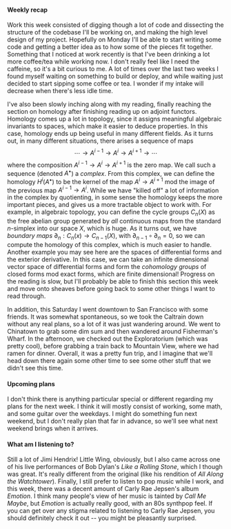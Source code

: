 #### Weekly recap

Work this week consisted of digging though a lot of code and dissecting
the structure of the codebase I'll be working on, and making the high
level design of my project. Hopefully on Monday I'll be able to start
writing some code and getting a better idea as to how some of the
pieces fit together. Something that I noticed at work recently is that
I've been drinking a lot more coffee/tea while working now. I don't really
feel like I need the caffeine, so it's a bit curious to me. A lot of times
over the last two weeks I found myself waiting on something to build or
deploy, and while waiting just decided to start sipping some coffee or tea.
I wonder if my intake will decrease when there's less idle time.

I've also been slowly inching along with my reading, finally reaching the
section on homology after finishing reading up on adjoint functors. Homology
comes up a lot in topology, since it assigns meaningful algebraic invariants
to spaces, which make it easier to deduce properties. In this case, homology
ends up being useful in many different fields. As it turns out, in many
different situations, there arises a sequence of maps
$$\cdots \to A^{i-1} \to A^i \to A^{i+1} \to \cdots  $$
where the composition $A^{i-1} \to A^i \to A^{i+1}$ is the zero map. We
call such a sequence (denoted $A^\bullet$) a *complex*. From this complex, we can define the
homology $H^i(A^\bullet)$ to be the kernel of the map $A^i \to A^{i+1}$ mod the
image of the previous map $A^{i-1} \to A^i$. While we have "killed off" a
lot of information in the complex by quotienting, in some sense the homology keeps
the more important pieces, and gives us a more tractable object to work with.
For example, in algebraic topology, you can define the cycle groups
$C_n(X)$ as the free abelian group generated by *all* continuous maps from
the standard $n$-simplex into our space $X$, which is huge. As it turns out,
we have *boundary maps* $\partial_n : C_n(x) \to C_{n-1}(X)$, with
$\partial_{n-1} \circ \partial_n = 0$, so we can compute the homology
of this complex, which is much easier to handle. Another example you may
see here are the spaces of differential forms and the exterior derivative. In
this case, we can take an infinite dimensional vector space of differential forms
and form the *cohomology groups* of closed forms mod exact forms, which are
finite dimensional! Progress on the reading is slow, but I'll probably be able
to finish this section this week and move onto sheaves before going back to
some other things I want to read through.

In addition, this Saturday I went downtown to San Francisco with some friends.
It was somewhat spontaneous, so we took the Caltrain down without any real plans,
so a lot of it was just wandering around. We went to Chinatown to grab some dim sum
and then wandered around Fisherman's Wharf. In the afternoon, we checked out the
Exploratorium (which was pretty cool), before grabbing a train back to
Mountain View, where we had ramen for dinner. Overall, it was a pretty fun trip,
and I imagine that we'll head down there again some other time to see some other
stuff that we didn't see this time.

#### Upcoming plans

I don't think there is anything particular special or different regarding my
plans for the next week. I think it will mostly consist of working, some
math, and some guitar over the weekdays. I might do something fun next weekend,
but I don't really plan that far in advance, so we'll see what next weekend brings
when it arrives.

#### What am I listening to?

Still a lot of Jimi Hendrix! Little Wing, obviously, but I also came across
one of his live performances of Bob Dylan's *Like a Rolling Stone*, which
I though was great. It's really different from the original (like his rendition
of *All Along the Watchtower*). Finally, I still prefer to listen to pop music
while I work, and this week, there was a decent amount of Carly Rae Jepsen's album
*Emotion*. I think many people's view of her music is tainted by *Call Me Maybe*,
but *Emotion* is actually really good, with an 80s synthpop feel. If you can
get over any stigma related to listening to Carly Rae Jepsen, you should definitely
check it out -- you might be pleasantly surprised.
